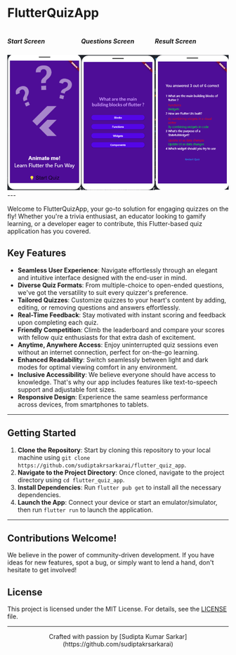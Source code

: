 # FlutterQuizApp

<div style="display: flex; justify-content: space-around;">
  <div>
    <h5>Start Screen</h5>
    <img src="quiz_app_logo.png" alt="FlutterQuizApp Logo" width="200">
  </div>
  <div>
    <h5>Questions Screen</h5>
    <img src="question.png" alt="FlutterQuizApp Logo" width="200">
  </div>
  <div>
    <h5>Result Screen</h5>
    <img src="result.png" alt="FlutterQuizApp Logo" width="200">
  </div>
</div>
---

Welcome to FlutterQuizApp, your go-to solution for engaging quizzes on the fly! Whether you're a trivia enthusiast, an educator looking to gamify learning, or a developer eager to contribute, this Flutter-based quiz application has you covered.

## Key Features

- **Seamless User Experience**: Navigate effortlessly through an elegant and intuitive interface designed with the end-user in mind.
- **Diverse Quiz Formats**: From multiple-choice to open-ended questions, we've got the versatility to suit every quizzer's preference.
- **Tailored Quizzes**: Customize quizzes to your heart's content by adding, editing, or removing questions and answers effortlessly.
- **Real-Time Feedback**: Stay motivated with instant scoring and feedback upon completing each quiz.
- **Friendly Competition**: Climb the leaderboard and compare your scores with fellow quiz enthusiasts for that extra dash of excitement.
- **Anytime, Anywhere Access**: Enjoy uninterrupted quiz sessions even without an internet connection, perfect for on-the-go learning.
- **Enhanced Readability**: Switch seamlessly between light and dark modes for optimal viewing comfort in any environment.
- **Inclusive Accessibility**: We believe everyone should have access to knowledge. That's why our app includes features like text-to-speech support and adjustable font sizes.
- **Responsive Design**: Experience the same seamless performance across devices, from smartphones to tablets.

---

## Getting Started

1. **Clone the Repository**: Start by cloning this repository to your local machine using `git clone https://github.com/sudiptakrsarkarai/flutter_quiz_app`.
2. **Navigate to the Project Directory**: Once cloned, navigate to the project directory using `cd flutter_quiz_app`.
3. **Install Dependencies**: Run `flutter pub get` to install all the necessary dependencies.
4. **Launch the App**: Connect your device or start an emulator/simulator, then run `flutter run` to launch the application.

---

## Contributions Welcome!

We believe in the power of community-driven development. If you have ideas for new features, spot a bug, or simply want to lend a hand, don't hesitate to get involved!

## License

This project is licensed under the MIT License. For details, see the [LICENSE](LICENSE) file.

---

<p align="center">
  Crafted with passion by [Sudipta Kumar Sarkar](https://github.com/sudiptakrsarkarai)
</p>

